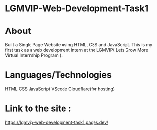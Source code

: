 # LGMVIP-Web-Development-Task1
 
 # About
Built a Single Page Website using HTML, CSS and JavaScript.
This is my first task as a web development intern at the LGMVIP( Lets Grow More Virtual Internship Program ).

# Languages/Technologies
HTML
CSS
JavaScript
VScode
Cloudflare(for hosting)

# Link to the site :
https://lgmvip-web-development-task1.pages.dev/
